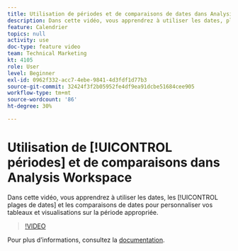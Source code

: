 ```yaml
---
title: Utilisation de périodes et de comparaisons de dates dans Analysis Workspace
description: Dans cette vidéo, vous apprendrez à utiliser les dates, plages de dates et comparaisons de dates afin de personnaliser vos tableaux et visualisations pour la période appropriée.
feature: Calendrier
topics: null
activity: use
doc-type: feature video
team: Technical Marketing
kt: 4105
role: User
level: Beginner
exl-id: 0962f332-acc7-4ebe-9841-4d3fdf1d77b3
source-git-commit: 32424f3f2b05952fe4df9ea91dcbe51684cee905
workflow-type: tm+mt
source-wordcount: '86'
ht-degree: 30%

---
```


# Utilisation de [!UICONTROL périodes] et de comparaisons dans Analysis Workspace

Dans cette vidéo, vous apprendrez à utiliser les dates, les [!UICONTROL plages de dates] et les comparaisons de dates pour personnaliser vos tableaux et visualisations sur la période appropriée.

>[!VIDEO](https://video.tv.adobe.com/v/30753/?quality=12)

Pour plus d’informations, consultez la [documentation](https://docs.adobe.com/content/help/fr-FR/analytics/analyze/analysis-workspace/components/calendar-date-ranges/calendar.html).
